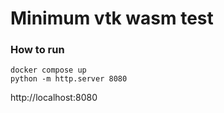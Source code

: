 # Minimum vtk wasm test
### How to run
```
docker compose up
python -m http.server 8080
```

http://localhost:8080